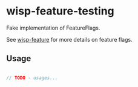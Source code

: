 # wisp-feature-testing

Fake implementation of FeatureFlags.

See [wisp-feature](https://github.com/cashapp/misk/tree/master/wisp-feature) for more details on
feature flags.

## Usage

```kotlin

// TODO - usages...
```
